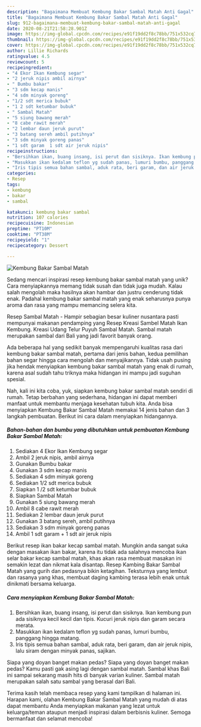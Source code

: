 ```yaml
---
description: "Bagaimana Membuat Kembung Bakar Sambal Matah Anti Gagal"
title: "Bagaimana Membuat Kembung Bakar Sambal Matah Anti Gagal"
slug: 912-bagaimana-membuat-kembung-bakar-sambal-matah-anti-gagal
date: 2020-08-21T21:58:28.901Z
image: https://img-global.cpcdn.com/recipes/e91f19dd2f8c78bb/751x532cq70/kembung-bakar-sambal-matah-foto-resep-utama.jpg
thumbnail: https://img-global.cpcdn.com/recipes/e91f19dd2f8c78bb/751x532cq70/kembung-bakar-sambal-matah-foto-resep-utama.jpg
cover: https://img-global.cpcdn.com/recipes/e91f19dd2f8c78bb/751x532cq70/kembung-bakar-sambal-matah-foto-resep-utama.jpg
author: Lillie Richards
ratingvalue: 4.5
reviewcount: 5
recipeingredient:
- "4 Ekor Ikan Kembung segar"
- "2 jeruk nipis ambil airnya"
- " Bumbu bakar"
- "3 sdm kecap manis"
- "4 sdm minyak goreng"
- "1/2 sdt merica bubuk"
- "1 2 sdt ketumbar bubuk"
- " Sambal Matah"
- "5 siung bawang merah"
- "8 cabe rawit merah"
- "2 lembar daun jeruk purut"
- "3 batang sereh ambil putihnya"
- "3 sdm minyak goreng panas"
- "1 sdt garam  1 sdt air jeruk nipis"
recipeinstructions:
- "Bersihkan ikan, buang insang, isi perut dan sisiknya. Ikan kembung pun ada sisiknya kecil kecil dan tipis. Kucuri jeruk nipis dan garam secara merata."
- "Masukkan ikan kedalam teflon yg sudah panas, lumuri bumbu, panggang hingga matang."
- "Iris tipis semua bahan sambal, aduk rata, beri garam, dan air jeruk nipis, lalu siram dengan minyak panas, sajikan."
categories:
- Resep
tags:
- kembung
- bakar
- sambal

katakunci: kembung bakar sambal 
nutrition: 107 calories
recipecuisine: Indonesian
preptime: "PT10M"
cooktime: "PT38M"
recipeyield: "1"
recipecategory: Dessert

---
```



![Kembung Bakar Sambal Matah](https://img-global.cpcdn.com/recipes/e91f19dd2f8c78bb/751x532cq70/kembung-bakar-sambal-matah-foto-resep-utama.jpg)

Sedang mencari inspirasi resep kembung bakar sambal matah yang unik? Cara menyiapkannya memang tidak susah dan tidak juga mudah. Kalau salah mengolah maka hasilnya akan hambar dan justru cenderung tidak enak. Padahal kembung bakar sambal matah yang enak seharusnya punya aroma dan rasa yang mampu memancing selera kita.

Resep Sambal Matah - Hampir sebagian besar kuliner nusantara pasti mempunyai makanan pendamping yang Resep Kreasi Sambel Matah Ikan Kembung. Kreasi Udang Telur Puyuh Sambal Matah. Sambal matah merupakan sambal dari Bali yang jadi favorit banyak orang.

Ada beberapa hal yang sedikit banyak mempengaruhi kualitas rasa dari kembung bakar sambal matah, pertama dari jenis bahan, kedua pemilihan bahan segar hingga cara mengolah dan menyajikannya. Tidak usah pusing jika hendak menyiapkan kembung bakar sambal matah yang enak di rumah, karena asal sudah tahu triknya maka hidangan ini mampu jadi suguhan spesial.


Nah, kali ini kita coba, yuk, siapkan kembung bakar sambal matah sendiri di rumah. Tetap berbahan yang sederhana, hidangan ini dapat memberi manfaat untuk membantu menjaga kesehatan tubuh kita. Anda bisa menyiapkan Kembung Bakar Sambal Matah memakai 14 jenis bahan dan 3 langkah pembuatan. Berikut ini cara dalam menyiapkan hidangannya.

<!--inarticleads1-->

##### Bahan-bahan dan bumbu yang dibutuhkan untuk pembuatan Kembung Bakar Sambal Matah:

1. Sediakan 4 Ekor Ikan Kembung segar
1. Ambil 2 jeruk nipis, ambil airnya
1. Gunakan  Bumbu bakar
1. Gunakan 3 sdm kecap manis
1. Sediakan 4 sdm minyak goreng
1. Sediakan 1/2 sdt merica bubuk
1. Siapkan 1 /2 sdt ketumbar bubuk
1. Siapkan  Sambal Matah
1. Gunakan 5 siung bawang merah
1. Ambil 8 cabe rawit merah
1. Sediakan 2 lembar daun jeruk purut
1. Gunakan 3 batang sereh, ambil putihnya
1. Sediakan 3 sdm minyak goreng panas
1. Ambil 1 sdt garam + 1 sdt air jeruk nipis


Berikut resep ikan bakar kecap sambal matah. Mungkin anda sangat suka dengan masakan ikan bakar, karena itu tidak ada salahnya mencoba ikan selar bakar kecap sambal matah, khas akan rasa membuat masakan ini semakin lezat dan nikmat kala disantap. Resep Kambing Bakar Sambal Matah yang gurih dan pedasnya bikin ketagihan. Teksturnya yang lembut dan rasanya yang khas, membuat daging kambing terasa lebih enak untuk dinikmati bersama keluarga. 

<!--inarticleads2-->

##### Cara menyiapkan Kembung Bakar Sambal Matah:

1. Bersihkan ikan, buang insang, isi perut dan sisiknya. Ikan kembung pun ada sisiknya kecil kecil dan tipis. Kucuri jeruk nipis dan garam secara merata.
1. Masukkan ikan kedalam teflon yg sudah panas, lumuri bumbu, panggang hingga matang.
1. Iris tipis semua bahan sambal, aduk rata, beri garam, dan air jeruk nipis, lalu siram dengan minyak panas, sajikan.


Siapa yang doyan banget makan pedas? Siapa yang doyan banget makan pedas? Kamu pasti gak asing lagi dengan sambal matah. Sambal khas Bali ini sampai sekarang masih hits di banyak varian kuliner. Sambal matah merupakan salah satu sambal yang berasal dari Bali. 

Terima kasih telah membaca resep yang kami tampilkan di halaman ini. Harapan kami, olahan Kembung Bakar Sambal Matah yang mudah di atas dapat membantu Anda menyiapkan makanan yang lezat untuk keluarga/teman ataupun menjadi inspirasi dalam berbisnis kuliner. Semoga bermanfaat dan selamat mencoba!
